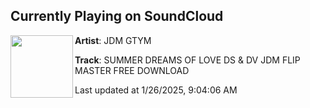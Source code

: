 ## Currently Playing on SoundCloud

[<img align="left" width="100" src="https://i1.sndcdn.com/avatars-6eofPOtr8km7T1Md-0GcihQ-t500x500.jpg">](https://soundcloud.com/jdmbnygtym/sdol-18-5?in=saxurn/sets/zooted/)

**Artist**: JDM GTYM 

**Track**: SUMMER DREAMS OF LOVE DS & DV JDM FLIP MASTER FREE DOWNLOAD

Last updated at 1/26/2025, 9:04:06 AM
